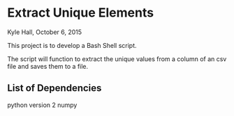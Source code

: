 # Extract Unique Elements
Kyle Hall, October 6, 2015

This project is to develop a Bash Shell script.

The script will function to extract the unique values from a column of an csv file and saves them to a file.

## List of Dependencies
python version 2
numpy
